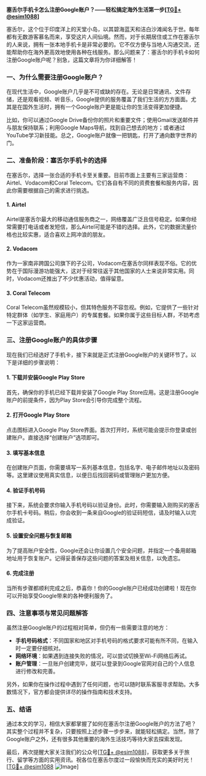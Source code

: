 **塞舌尔手机卡怎么注册Google账户？——轻松搞定海外生活第一步[[TG💪+ @esim1088](https://t.me/s/esim1088)]**

塞舌尔，这个位于印度洋上的天堂小岛，以其碧海蓝天和洁白沙滩闻名于世。每年都有无数游客慕名而来，享受这片人间仙境。然而，对于长期居住或工作在塞舌尔的人来说，拥有一张本地手机卡是非常必要的。它不仅方便与当地人沟通交流，还能帮助你在海外更高效地使用各种在线服务。那么问题来了：塞舌尔的手机卡如何注册Google账户呢？别急，这篇文章将为你详细解答！

### 一、为什么需要注册Google账户？

在现代生活中，Google账户几乎是不可或缺的存在。无论是日常通讯、文件存储，还是观看视频、听音乐，Google提供的服务覆盖了我们生活的方方面面。尤其是在国外生活时，拥有一个Google账户更是能让你的生活变得更加便捷。

比如，你可以通过Google Drive备份你的照片和重要文件；使用Gmail发送邮件并与朋友保持联系；利用Google Maps导航，找到自己想去的地方；或者通过YouTube学习新技能。总之，Google账户就像一把钥匙，打开了通向数字世界的门。

### 二、准备阶段：塞舌尔手机卡的选择

在塞舌尔，选择一张合适的手机卡至关重要。目前市面上主要有三家运营商：Airtel、Vodacom和Coral Telecom。它们各自有不同的资费套餐和服务内容，因此你需要根据自己的需求进行挑选。

#### 1. Airtel
Airtel是塞舌尔最大的移动通信服务商之一，网络覆盖广泛且信号稳定。如果你经常需要打电话或者发短信，那么Airtel可能是不错的选择。此外，它的数据流量价格也比较实惠，适合喜欢上网冲浪的朋友。

#### 2. Vodacom
作为一家南非跨国公司旗下的子公司，Vodacom在塞舌尔同样表现不俗。它的优势在于国际漫游功能强大，这对于经常往返于其他国家的人士来说非常实用。同时，Vodacom还推出了不少优惠活动，值得留意。

#### 3. Coral Telecom
Coral Telecom虽然规模较小，但其特色服务不容忽视。例如，它提供了一些针对特定群体（如学生、家庭用户）的专属套餐。如果你属于这些目标人群，不妨考虑一下这家运营商。

### 三、注册Google账户的具体步骤

现在我们已经选好了手机卡，接下来就是正式注册Google账户的关键环节了。以下是详细的步骤说明：

#### 1. 下载并安装Google Play Store
首先，确保你的手机已经下载并安装了Google Play Store应用。这是注册Google账户的前提条件，因为Play Store会引导你完成整个流程。

#### 2. 打开Google Play Store
点击图标进入Google Play Store界面。首次打开时，系统可能会提示你登录或创建账户。直接选择“创建账户”选项即可。

#### 3. 填写基本信息
在创建账户页面，你需要填写一系列基本信息，包括名字、电子邮件地址以及密码等。这里建议使用真实信息，以便日后找回密码或管理账户更加方便。

#### 4. 验证手机号码
接下来，系统会要求你输入手机号码以验证身份。此时，你需要输入刚购买的塞舌尔手机卡号码。稍后，你会收到一条来自Google的验证码短信，请及时输入以完成验证。

#### 5. 设置安全问题与恢复邮箱
为了提高账户安全性，Google还会让你设置几个安全问题，并指定一个备用邮箱地址用于恢复账户。记得妥善保存这些问题的答案及相关信息，以免遗忘。

#### 6. 完成注册
当所有步骤都顺利完成之后，恭喜你！你的Google账户已经成功创建啦！现在你可以开始享受Google带来的各种便利服务了。

### 四、注意事项与常见问题解答

虽然注册Google账户的过程相对简单，但仍有一些需要注意的地方：

- **手机号码格式**：不同国家和地区对手机号码的格式要求可能有所不同，在输入时一定要仔细核对。
- **网络环境**：如果遇到连接失败的情况，可以尝试切换至Wi-Fi网络后再试。
- **账户管理**：一旦账户创建完毕，就可以登录到Google官网对自己的个人信息进行修改和完善。

另外，如果你在操作过程中遇到了任何问题，也可以随时联系客服寻求帮助。大多数情况下，官方都会提供详尽的操作指南和技术支持。

### 五、结语

通过本文的学习，相信大家都掌握了如何在塞舌尔注册Google账户的方法了吧？其实整个过程并不复杂，只要按照上述步骤一步步来，就能轻松搞定。当然，除了Google账户之外，还有很多其他重要的海外生活技巧等待大家去探索发现。

最后，再次提醒大家关注我们的公众号[[TG💪+ @esim1088](https://t.me/s/esim1088)]，获取更多关于旅行、留学等方面的实用资讯。祝各位在塞舌尔度过一段愉快而充实的美好时光！[[TG💪+ @esim1088](https://t.me/s/esim1088) ![Image](https://i.postimg.cc/4NQfJmqS/Snipaste-2025-05-13-00-14-12.png)]